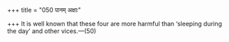 +++
title = "050 पानम् अक्षाः"

+++
It is well known that these four are more harmful than ‘sleeping during
the day’ and other vices.—(50)


